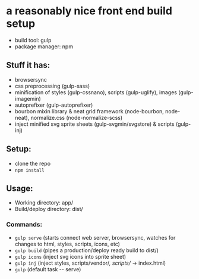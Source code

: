 # a reasonably nice front end build setup
- build tool: gulp
- package manager: npm

## Stuff it has:
- browsersync
- css preprocessing (gulp-sass)
- minification of styles (gulp-cssnano), scripts (gulp-uglify), images (gulp-imagemin)
- autoprefixer (gulp-autoprefixer)
- bourbon mixin library & neat grid framework (node-bourbon, node-neat), normalize.css (node-normalize-scss)
- inject minified svg sprite sheets (gulp-svgmin/svgstore) & scripts (gulp-inj)

## Setup:
- clone the repo
- `npm install`

## Usage:
- Working directory: app/
- Build/deploy directory: dist/

### Commands:
- `gulp serve` (starts connect web server, browsersync, watches for changes to html, styles, scripts, icons, etc)
- `gulp build` (pipes a production/deploy ready build to dist/)
- `gulp icons` (inject svg icons into sprite sheet)
- `gulp inj` (inject styles, scripts/vendor/*, scripts/* -> index.html)
- `gulp` (default task -- serve)
